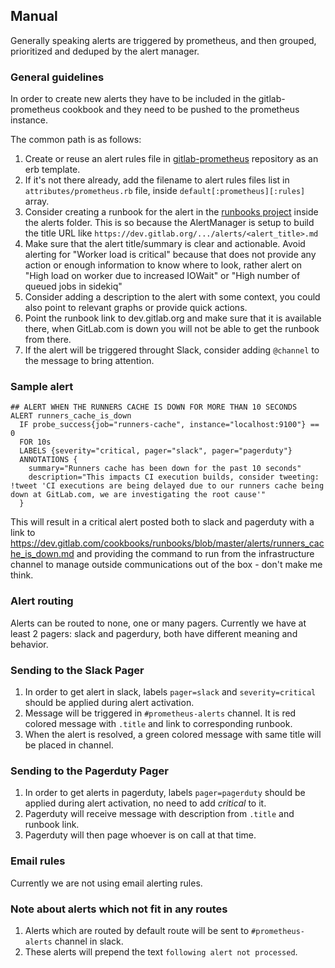 ## Manual

Generally speaking alerts are triggered by prometheus, and then grouped, prioritized and deduped by the alert manager.

### General guidelines

In order to create new alerts they have to be included in the gitlab-prometheus cookbook and they need to be pushed to the prometheus instance.

The common path is as follows:

1. Create or reuse an alert rules file in [gitlab-prometheus](https://gitlab.com/gitlab-cookbooks/gitlab-prometheus/) repository as an erb template.
1. If it's not there already, add the filename to alert rules files list in `attributes/prometheus.rb` file, inside `default[:prometheus][:rules]` array.
1. Consider creating a runbook for the alert in the [runbooks project](https://gitlab.com/gitlab-com/runbooks) inside the alerts folder. This is so because the AlertManager is setup to build the title URL like `https://dev.gitlab.org/.../alerts/<alert_title>.md`
1. Make sure that the alert title/summary is clear and actionable. Avoid alerting for "Worker load is critical" because that does not provide any action or enough information to know where to look, rather alert on "High load on worker due to increased IOWait" or "High number of queued jobs in sidekiq"
1. Consider adding a description to the alert with some context, you could also point to relevant graphs or provide quick actions.
1. Point the runbook link to dev.gitlab.org and make sure that it is available there, when GitLab.com is down you will not be able to get the runbook from there.
1. If the alert will be triggered throught Slack, consider adding `@channel` to the message to bring attention.

### Sample alert

```
## ALERT WHEN THE RUNNERS CACHE IS DOWN FOR MORE THAN 10 SECONDS
ALERT runners_cache_is_down
  IF probe_success{job="runners-cache", instance="localhost:9100"} == 0
  FOR 10s
  LABELS {severity="critical, pager="slack", pager="pagerduty"}
  ANNOTATIONS {
    summary="Runners cache has been down for the past 10 seconds"
    description="This impacts CI execution builds, consider tweeting: !tweet 'CI executions are being delayed due to our runners cache being down at GitLab.com, we are investigating the root cause'"
  }
```

This will result in a critical alert posted both to slack and pagerduty with a link to https://dev.gitlab.com/cookbooks/runbooks/blob/master/alerts/runners_cache_is_down.md and providing the command to run from the infrastructure channel to manage outside communications out of the box - don't make me think.


### Alert routing

Alerts can be routed to none, one or many pagers. Currently we have at least 2 pagers: slack and pagerdury, both have different meaning and behavior.

### Sending to the Slack Pager

1. In order to get alert in slack, labels `pager=slack` and `severity=critical` should be applied during alert activation.
1. Message will be triggered in `#prometheus-alerts` channel. It is red colored message with `.title` and link to corresponding runbook.
1. When the alert is  resolved, a green colored message with same title will be placed in channel.

### Sending to the Pagerduty Pager

1. In order to get alerts in pagerduty, labels `pager=pagerduty` should be applied during alert activation, no need to add _critical_ to it.
1. Pagerduty will receive message with description from `.title` and runbook link.
1. Pagerduty will then page whoever is on call at that time.

### Email rules

Currently we are not using email alerting rules.

### Note about alerts which not fit in any routes

1. Alerts which are routed by default route will be sent to `#prometheus-alerts` channel in slack.
1. These alerts will prepend the text `following alert not processed`.
